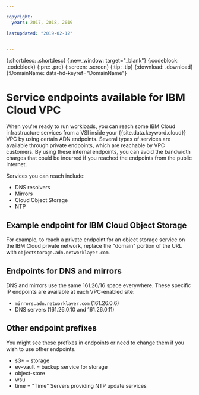 ```yaml
---

copyright:
  years: 2017, 2018, 2019

lastupdated: "2019-02-12"


---
```


{:shortdesc: .shortdesc}
{:new_window: target="_blank"}
{:codeblock: .codeblock}
{:pre: .pre}
{:screen: .screen}
{:tip: .tip}
{:download: .download}
{:DomainName: data-hd-keyref="DomainName"}

# Service endpoints available for IBM Cloud VPC

When you're ready to run workloads, you can reach some IBM Cloud infrastructure services from a VSI inside your {{site.data.keyword.cloud}} VPC by using certain ADN endpoints. Several types of services are available through private endpoints, which are reachable by VPC customers. By using these internal endpoints, you can avoid the bandwidth charges that could be incurred if you reached the endpoints from the public Internet.

Services you can reach include:

* DNS resolvers
* Mirrors
* Cloud Object Storage
* NTP

## Example endpoint for IBM Cloud Object Storage

For example, to reach a private endpoint for an object storage service on the IBM Cloud private network, replace the "domain" portion of the URL with `objectstorage.adn.networklayer.com`.

## Endpoints for DNS and mirrors

DNS and mirrors use the same 161.26/16 space everywhere. These specific IP endpoints are available at each VPC-enabled site:

* `mirrors.adn.networklayer.com` (161.26.0.6)
* DNS servers (161.26.0.10 and 161.26.0.11)

## Other endpoint prefixes 

You might see these prefixes in endpoints or need to change them if you wish to use other endpoints.

* s3* = storage
* ev-vault = backup service for storage
* object-store
* wsu
* time = "Time" Servers providing NTP update services
